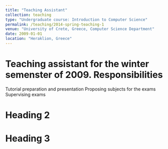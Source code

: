 ```yaml
---
title: "Teaching Assistant"
collection: teaching
type: "Undergraduate course: Introduction to Computer Science"
permalink: /teaching/2014-spring-teaching-1
venue: "University of Crete, Greece, Computer Science Department"
date: 2009-01-01
location: "Heraklion, Greece"
---
```

Teaching assistant for the winter semenster of 2009.
Responsibilities
======

 Tutorial preparation and presentation
 Proposing subjects for the exams
 Supervising exams

Heading 2
======

Heading 3
======
